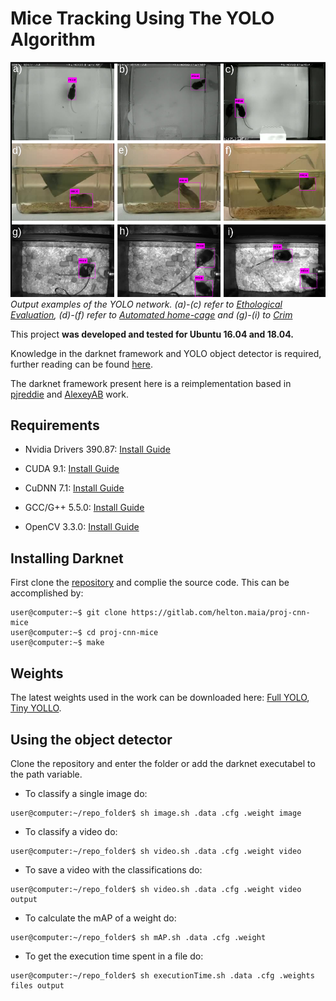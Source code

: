 # Mice Tracking Using The YOLO Algorithm

![Results Image](results/results_grid.png)
*Output examples of the YOLO network. (a)-(c) refer to [Ethological Evaluation](https://www.frontiersin.org/articles/10.3389/fnbeh.2015.00364/full), (d)-(f) refer to [Automated home-cage](https://www.nature.com/articles/ncomms1064) and (g)-(i) to [Crim](http://www.vision.caltech.edu/Video_Datasets/CRIM13/CRIM13/Main.html)*

This project **was developed and tested for Ubuntu 16.04 and 18.04.**

Knowledge in the darknet framework and YOLO object detector is required, further reading can be found [here](https://pjreddie.com/darknet/).

The darknet framework present here is a reimplementation based in [pjreddie](https://github.com/pjreddie/darknet) and [AlexeyAB](https://github.com/AlexeyAB/darknet/) work.

## Requirements

* Nvidia Drivers 390.87: [Install Guide](https://github.com/vanluwin/enviroment/#install-nvidia-gpu-drivers)

* CUDA 9.1: [Install Guide](https://github.com/vanluwin/enviroment#install-cuda)

* CuDNN 7.1: [Install Guide](https://github.com/vanluwin/enviroment#install-cudnn)

* GCC/G++ 5.5.0: [Install Guide](https://github.com/vanluwin/enviroment#change-gccg-version)

* OpenCV 3.3.0: [Install Guide](https://github.com/vanluwin/enviroment/#install-opencv)

## Installing Darknet

First clone the [repository](https://gitlab.com/helton.maia/proj-cnn-mice) and complie the source code. This can be accomplished by:

```console
user@computer:~$ git clone https://gitlab.com/helton.maia/proj-cnn-mice
user@computer:~$ cd proj-cnn-mice
user@computer:~$ make
```

## Weights

The latest weights used in the work can be downloaded here: [Full YOLO](https://drive.google.com/open?id=1GKVQipCa9q3Vk10yF78AR2Ip0GOe_2Ib), [Tiny YOLLO](https://drive.google.com/open?id=1ZtVNmLI9TfRYkLy4w_NxcCWPinpkuQ0u).

## Using the object detector

Clone the repository and enter the folder or add the darknet executabel to the path variable.

* To classify a single image do:

```console
user@computer:~/repo_folder$ sh image.sh .data .cfg .weight image
```

* To classify a video do:

```console
user@computer:~/repo_folder$ sh video.sh .data .cfg .weight video
```

* To save a video with the classifications do:

```console
user@computer:~/repo_folder$ sh video.sh .data .cfg .weight video output
```

* To calculate the mAP of a weight do:

```console
user@computer:~/repo_folder$ sh mAP.sh .data .cfg .weight
```

* To get the execution time spent in a file do:

```console
user@computer:~/repo_folder$ sh executionTime.sh .data .cfg .weights files output
```